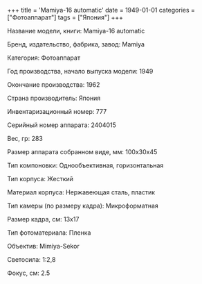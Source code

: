 +++
title = 'Mamiya-16 automatic'
date = 1949-01-01
categories = ["Фотоаппарат"]
tags = ["Япония"]
+++

Название модели, книги: Mamiya-16 automatic

Бренд, издательство, фабрика, завод: Mamiya

Категория: Фотоаппарат

Год производства, начало выпуска модели: 1949

Окончание производства: 1962

Страна производитель: Япония

Инвентаризационный номер: 777

Серийный номер аппарата: 2404015

Вес, гр: 283

Размер аппарата  собранном виде, мм: 100х30х45

Тип компоновки: Однообъективная, горизонтальная

Тип корпуса: Жесткий

Материал корпуса: Нержавеющая сталь, пластик

Тип камеры (по размеру кадра): Микроформатная

Размер кадра, см: 13х17

Тип фотоматериала: Пленка

Объектив: Mimiya-Sekor

Светосила: 1:2,8

Фокус, см: 2.5

